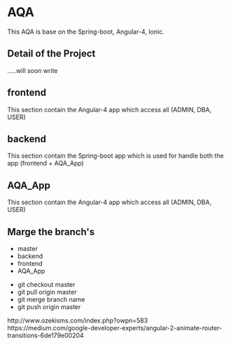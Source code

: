 # AQA
This AQA is base on the Spring-boot, Angular-4, Ionic.<br>
## Detail of the Project
.....will soon write
## frontend
This section contain the Angular-4 app which access all (ADMIN, DBA, USER)
## backend
This section contain the Spring-boot app which is used for handle both the app (frontend + AQA_App)
## AQA_App
This section contain the Angular-4 app which access all (ADMIN, DBA, USER)
## Marge the branch's
<ul>
    <li>master</li>
    <li>backend</li>
    <li>frontend</li>
    <li>AQA_App</li>
</ul>

<ul>
    <li>git checkout master</li>
    <li>git pull origin master</li>
    <li>git merge branch name</li>
    <li>git push origin master</li>
</ul>
http://www.ozekisms.com/index.php?owpn=583
https://medium.com/google-developer-experts/angular-2-animate-router-transitions-6de179e00204
